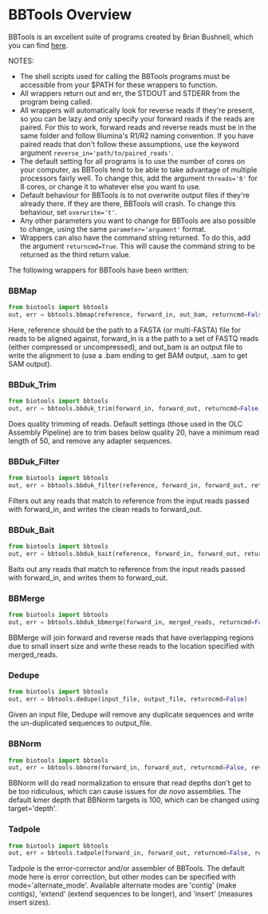 # BBTools Overview

BBTools is an excellent suite of programs created by Brian Bushnell, which you can find [here](https://jgi.doe.gov/data-and-tools/bbtools/).

NOTES: 

- The shell scripts used for calling the BBTools programs must be accessible from your $PATH for these wrappers to function.
- All wrappers return out and err, the STDOUT and STDERR from the program being called.
- All wrappers will automatically look for reverse reads if they're present, so you can be lazy and only specify your forward reads if the reads are paired. For this to work, forward reads and reverse
reads must be in the same folder and follow Illumina's R1/R2 naming convention. If you have paired reads that don't follow these assumptions, use the keyword argument `reverse_in='path/to/paired_reads'`.
- The default setting for all programs is to use the number of cores on your computer, as BBTools tend to be able to take advantage of multiple processors fairly well. To change this, add the argument `threads='8'` for 8 cores, or change it to whatever else you want to use.
- Default behaviour for BBTools is to not overwrite output files if they're already there. If they are there, BBTools will crash. To change this behaviour, set `overwrite='t'`.
- Any other parameters you want to change for BBTools are also possible to change, using the same `parameter='argument'` format.
- Wrappers can also have the command string returned. To do this, add the argument `returncmd=True`. This will cause the 
command string to be returned as the third return value.

The following wrappers for BBTools have been written:

### BBMap

```python
from biotools import bbtools
out, err = bbtools.bbmap(reference, forward_in, out_bam, returncmd=False, reverse_in='NA')
```

Here, reference should be the path to a FASTA (or multi-FASTA) file for reads to be aligned against, forward\_in is a the path to a set of FASTQ reads (either compressed or uncompressed), and out\_bam is
an output file to write the alignment to (use a .bam ending to get BAM output, .sam to get SAM output).


### BBDuk_Trim

```python
from biotools import bbtools
out, err = bbtools.bbduk_trim(forward_in, forward_out, returncmd=False, reverse_in='NA', reverse_out='NA')
```

Does quality trimming of reads. Default settings (those used in the OLC Assembly Pipeline) are to trim bases below quality 20, have a minimum read length of 50, and remove any adapter sequences.


### BBDuk_Filter

```python
from biotools import bbtools
out, err = bbtools.bbduk_filter(reference, forward_in, forward_out, returncmd=False, reverse_in='NA', reverse_out='NA')
```

Filters out any reads that match to reference from the input reads passed with forward\_in, and writes the clean reads to forward\_out.

### BBDuk_Bait

```python
from biotools import bbtools
out, err = bbtools.bbduk_bait(reference, forward_in, forward_out, returncmd=False, reverse_in='NA', reverse_out='NA')
```

Baits out any reads that match to reference from the input reads passed with forward\_in, and writes them to forward\_out. 

### BBMerge

```python
from biotools import bbtools
out, err = bbtools.bbduk_bbmerge(forward_in, merged_reads, returncmd=False, reverse_in='NA')
```

BBMerge will join forward and reverse reads that have overlapping regions due to small insert size and write these reads to the location specified with merged\_reads.

### Dedupe

```python
from biotools import bbtools
out, err = bbtools.dedupe(input_file, output_file, returncmd=False)
```

Given an input file, Dedupe will remove any duplicate sequences and write the un-duplicated sequences to output\_file.

### BBNorm

```python
from biotools import bbtools
out, err = bbtools.bbnorm(forward_in, forward_out, returncmd=False, reverse_in='NA', reverse_out='NA')
```

BBNorm will do read normalization to ensure that read depths don't get to be too ridiculous, which can cause issues for _de novo_ assemblies. The default kmer depth that BBNorm targets is 100, which can 
be changed using target='depth'.


### Tadpole

```python
from biotools import bbtools
out, err = bbtools.tadpole(forward_in, forward_out, returncmd=False, reverse_in='NA', reverse_out='NA', mode='correct')
```

Tadpole is the error-corrector and/or assembler of BBTools. The default mode here is error correction, but other modes can be specified with mode='alternate_mode'. Available alternate modes are 'contig' (make contigs), 'extend' (extend sequences to be longer), and 'insert' (measures insert sizes).
